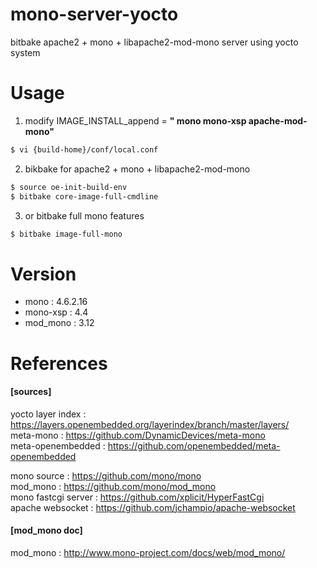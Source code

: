 # mono-server-yocto
bitbake apache2 + mono + libapache2-mod-mono server using yocto system

# Usage  

1. modify IMAGE_INSTALL_append = **" mono mono-xsp apache-mod-mono"**
```bash
$ vi {build-home}/conf/local.conf
```
2. bikbake for apache2 + mono + libapache2-mod-mono
```bash
$ source oe-init-build-env
$ bitbake core-image-full-cmdline
```
3. or bitbake full mono features
```bash
$ bitbake image-full-mono
```

# Version

* mono : 4.6.2.16
* mono-xsp : 4.4
* mod_mono : 3.12

# References

#### [sources]  
yocto layer index : https://layers.openembedded.org/layerindex/branch/master/layers/  
meta-mono : https://github.com/DynamicDevices/meta-mono  
meta-openembedded : https://github.com/openembedded/meta-openembedded  

mono source : https://github.com/mono/mono  
mod_mono : https://github.com/mono/mod_mono  
mono fastcgi server : https://github.com/xplicit/HyperFastCgi  
apache websocket : https://github.com/jchampio/apache-websocket  

#### [mod_mono doc]  
mod_mono : http://www.mono-project.com/docs/web/mod_mono/
